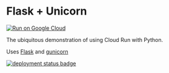 # Flask + Unicorn

[![Run on Google Cloud](https://deploy.cloud.run/button.svg)](https://deploy.cloud.run)

The ubiquitous demonstration of using Cloud Run with Python. 

Uses [Flask](https://flask.palletsprojects.com/en/1.1.x/) and [gunicorn](https://gunicorn.org/)

[![deployment status badge](https://admin-ebpumwrniq-uc.a.run.app/status/flask-gunicorn.svg)](https://flask-gunicorn-ebpumwrniq-uc.a.run.app/)
